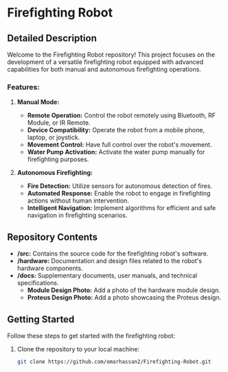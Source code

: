 # Firefighting Robot

## Detailed Description

Welcome to the Firefighting Robot repository! This project focuses on the development of a versatile firefighting robot equipped with advanced capabilities for both manual and autonomous firefighting operations.

### Features:

1. **Manual Mode:**
   - **Remote Operation:** Control the robot remotely using Bluetooth, RF Module, or IR Remote.
   - **Device Compatibility:** Operate the robot from a mobile phone, laptop, or joystick.
   - **Movement Control:** Have full control over the robot's movement.
   - **Water Pump Activation:** Activate the water pump manually for firefighting purposes.

2. **Autonomous Firefighting:**
   - **Fire Detection:** Utilize sensors for autonomous detection of fires.
   - **Automated Response:** Enable the robot to engage in firefighting actions without human intervention.
   - **Intelligent Navigation:** Implement algorithms for efficient and safe navigation in firefighting scenarios.

## Repository Contents

- **/src:** Contains the source code for the firefighting robot's software.
- **/hardware:** Documentation and design files related to the robot's hardware components.
- **/docs:** Supplementary documents, user manuals, and technical specifications.
  - **Module Design Photo:** Add a photo of the hardware module design.
  - **Proteus Design Photo:** Add a photo showcasing the Proteus design.

## Getting Started

Follow these steps to get started with the firefighting robot:

1. Clone the repository to your local machine:

   ```bash
   git clone https://github.com/omarhassan2/Firefighting-Robot.git
